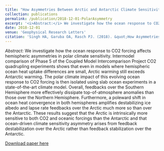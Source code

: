 ```yaml
---
title: "How Asymmetries Between Arctic and Antarctic Climate Sensitivity Are Modified by the Ocean"
collection: publications
permalink: /publication/2018-12-01-PolarAsymmetry
excerpt: '<i>Abstract:</i> We investigate how the ocean response to CO2 forcing affects hemispheric asymmetries in polar climate sensitivity. Intermodel comparison of Phase 5 of the Coupled Model Intercomparison Project CO2 quadrupling experiments shows that even in models where hemispheric ocean heat uptake differences are small, Arctic warming still exceeds Antarctic warming. The polar climate impact of this evolving ocean response to CO2 forcing is then isolated using slab ocean experiments in a state-of-the-art climate model. Overall, feedbacks over the Southern Hemisphere more effectively dissipate top-of-atmosphere anomalies than those over the Northern Hemisphere. Furthermore, a poleward shift in ocean heat convergence in both hemispheres amplifies destabilizing ice albedo and lapse rate feedbacks over the Arctic much more so than over the Antarctic. These results suggest that the Arctic is intrinsically more sensitive to both CO2 and oceanic forcings than the Antarctic and that ocean-driven climate sensitivity asymmetry arises from feedback destabilization over the Arctic rather than feedback stabilization over the Antarctic.'
date: 2018-12-01
venue: 'Geophysical Research Letters'
citation: 'Singh HA, Garuba OA, Rasch PJ. (2018). &quot;How Asymmetries Between Arctic and Antarctic Climate Sensitivity Are Modified by the Ocean.&quot; <i>Geophysical Research Letters</i>. 45: pp 13031-13040.'
---
```


<i>Abstract:</i> We investigate how the ocean response to CO2 forcing affects hemispheric asymmetries in polar climate sensitivity. Intermodel comparison of Phase 5 of the Coupled Model Intercomparison Project CO2 quadrupling experiments shows that even in models where hemispheric ocean heat uptake differences are small, Arctic warming still exceeds Antarctic warming. The polar climate impact of this evolving ocean response to CO2 forcing is then isolated using slab ocean experiments in a state-of-the-art climate model. Overall, feedbacks over the Southern Hemisphere more effectively dissipate top-of-atmosphere anomalies than those over the Northern Hemisphere. Furthermore, a poleward shift in ocean heat convergence in both hemispheres amplifies destabilizing ice albedo and lapse rate feedbacks over the Arctic much more so than over the Antarctic. These results suggest that the Arctic is intrinsically more sensitive to both CO2 and oceanic forcings than the Antarctic and that ocean-driven climate sensitivity asymmetry arises from feedback destabilization over the Arctic rather than feedback stabilization over the Antarctic.

[Download paper here](http://hansialice.github.io/files/GRL-SinghEtAl2018-PolarAsymmetry.pdf)
